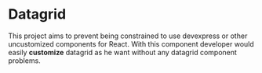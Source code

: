 # Datagrid

<p>
This project aims to prevent being constrained to use devexpress or other uncustomized components for React. With this component developer would easily <strong>customize</strong> datagrid as he want without any  datagrid component problems. 
</p>

